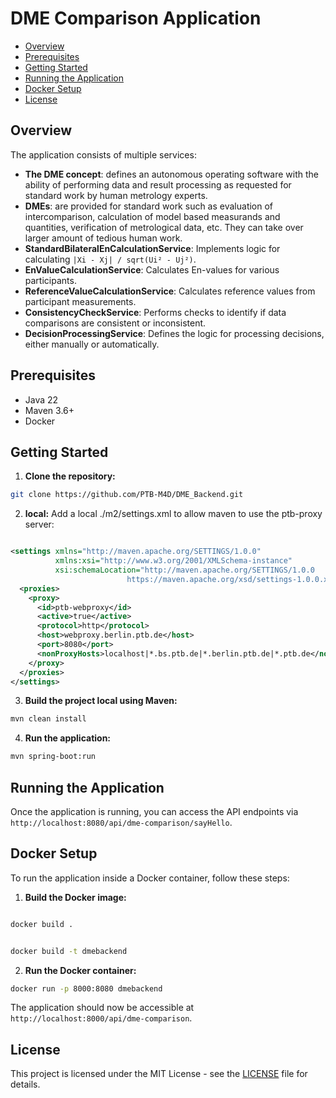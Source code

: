 # DME Comparison Application

- [Overview](#overview)
- [Prerequisites](#prerequisites)
- [Getting Started](#getting-started)
- [Running the Application](#running-the-application)
- [Docker Setup](#docker-setup)
- [License](#license)

## Overview

The application consists of multiple services:
- **The DME concept**: defines an autonomous operating software with the ability of performing data and result processing as requested for standard work by human metrology experts.
- **DMEs**: are provided for standard work such as evaluation of intercomparison, calculation of model based measurands and quantities, verification of metrological data, etc. They can take over larger amount of tedious human work.
- **StandardBilateralEnCalculationService**: Implements logic for calculating `|Xi - Xj| / sqrt(Ui² - Uj²)`.
- **EnValueCalculationService**: Calculates En-values for various participants.
- **ReferenceValueCalculationService**: Calculates reference values from participant measurements.
- **ConsistencyCheckService**: Performs checks to identify if data comparisons are consistent or inconsistent.
- **DecisionProcessingService**: Defines the logic for processing decisions, either manually or automatically.


## Prerequisites

- Java 22
- Maven 3.6+
- Docker 

## Getting Started

1. **Clone the repository:**

```bash
git clone https://github.com/PTB-M4D/DME_Backend.git
```
2. **local:**
   Add a local ./m2/settings.xml to allow maven to use the ptb-proxy server:

```xml

<settings xmlns="http://maven.apache.org/SETTINGS/1.0.0"
          xmlns:xsi="http://www.w3.org/2001/XMLSchema-instance"
          xsi:schemaLocation="http://maven.apache.org/SETTINGS/1.0.0
                          https://maven.apache.org/xsd/settings-1.0.0.xsd">
  <proxies>
    <proxy>
      <id>ptb-webproxy</id>
      <active>true</active>
      <protocol>http</protocol>
      <host>webproxy.berlin.ptb.de</host>
      <port>8080</port>
      <nonProxyHosts>localhost|*.bs.ptb.de|*.berlin.ptb.de|*.ptb.de</nonProxyHosts>
    </proxy>
  </proxies>
</settings>
```
3. **Build the project local using Maven:**

```bash
mvn clean install
```

4. **Run the application:**

```bash
mvn spring-boot:run
```

## Running the Application

Once the application is running, you can access the API endpoints via `http://localhost:8080/api/dme-comparison/sayHello`.

## Docker Setup

To run the application inside a Docker container, follow these steps:

1. **Build the Docker image:**
```bash

docker build .
```
 
```bash

docker build -t dmebackend  

```


2. **Run the Docker container:**

```bash  
docker run -p 8000:8080 dmebackend
```

The application should now be accessible at `http://localhost:8000/api/dme-comparison`.


## License

This project is licensed under the MIT License - see the [LICENSE](LICENSE) file for details.


